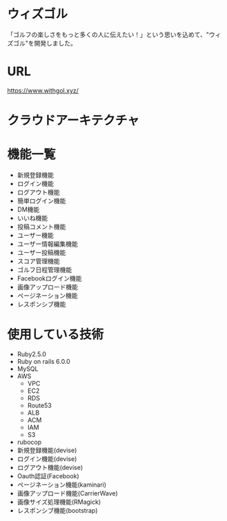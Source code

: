 # ウィズゴル
「ゴルフの楽しさをもっと多くの人に伝えたい！」という思いを込めて、"ウィズゴル"を開発しました。

# URL 
https://www.withgol.xyz/

# クラウドアーキテクチャ

# 機能一覧
  * 新規登録機能  
  * ログイン機能  
  * ログアウト機能  
  * 簡単ログイン機能  
  * DM機能  
  * いいね機能  
  * 投稿コメント機能  
  * ユーザー機能  
  * ユーザー情報編集機能  
  * ユーザー投稿機能  
  * スコア管理機能  
  * ゴルフ日程管理機能  
  * Facebookログイン機能  
  * 画像アップロード機能  
  * ページネーション機能  
  * レスポンシブ機能  

# 使用している技術
  * Ruby2.5.0  
  * Ruby on rails 6.0.0   
  * MySQL 
  * AWS 
      * VPC
      * EC2
      * RDS 
      * Route53
      * ALB
      * ACM
      * IAM
      * S3
  * rubocop  
  * 新規登録機能(devise)  
  * ログイン機能(devise)  
  * ログアウト機能(devise)  
  * Oauth認証(Facebook)  
  * ページネーション機能(kaminari)  
  * 画像アップロード機能(CarrierWave)  
  * 画像サイズ処理機能(RMagick)  
  * レスポンシブ機能(bootstrap)  

